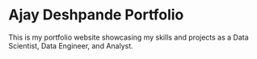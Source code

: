 # Ajay Deshpande Portfolio

This is my portfolio website showcasing my skills and projects as a Data Scientist, Data Engineer, and Analyst.
